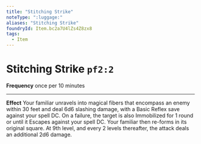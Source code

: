 ```yaml
---
title: "Stitching Strike"
noteType: ":luggage:"
aliases: "Stitching Strike"
foundryId: Item.bc2a7U4lZs4Z8zx8
tags:
  - Item
---
```


# Stitching Strike `pf2:2`

**Frequency** once per 10 minutes

* * *

**Effect** Your familiar unravels into magical fibers that encompass an enemy within 30 feet and deal 6d6 slashing damage, with a Basic Reflex save against your spell DC. On a failure, the target is also Immobilized for 1 round or until it Escapes against your spell DC. Your familiar then re-forms in its original square. At 9th level, and every 2 levels thereafter, the attack deals an additional 2d6 damage.

